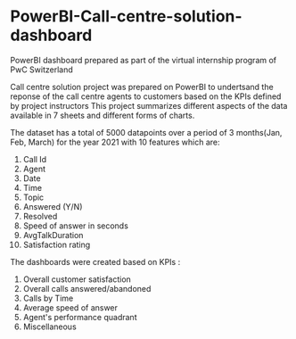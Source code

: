 # PowerBI-Call-centre-solution-dashboard
PowerBI dashboard prepared as part of the virtual internship program of PwC Switzerland 

Call centre solution project was prepared on PowerBI to undertsand the reponse of the call centre agents to customers based on the KPIs defined by project instructors
This project summarizes different aspects of the data available in 7 sheets and different forms of charts.

The dataset has a total of 5000 datapoints over a period of 3 months(Jan, Feb, March) for the year 2021 with 10 features which are:
1. Call Id
2. Agent	
3. Date
4. Time
5. Topic	
6. Answered (Y/N)	
7. Resolved	
8. Speed of answer in seconds	
9. AvgTalkDuration	
10. Satisfaction rating

The dashboards were created based on KPIs :
1. Overall customer satisfaction
2. Overall calls answered/abandoned
3. Calls by Time
4. Average speed of answer
5. Agent's performance quadrant
6. Miscellaneous
